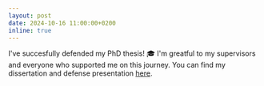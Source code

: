 ```yaml
---
layout: post
date: 2024-10-16 11:00:00+0200
inline: true
---
```


I've succesfully defended my PhD thesis! 🎓 I'm greatful to my supervisors and everyone who supported me on this journey. You can find my dissertation and defense presentation [here](https://github.com/stanmart/phd-thesis).